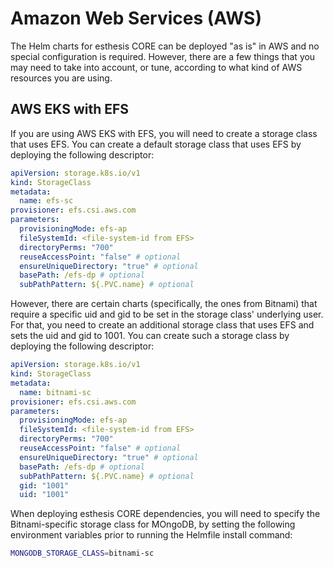 # Amazon Web Services (AWS)
The Helm charts for esthesis CORE can be deployed "as is" in AWS and no special configuration is
required. However, there are a few things that you may need to take into account, or tune, according
to what kind of AWS resources you are using.

## AWS EKS with EFS
If you are using AWS EKS with EFS, you will need to create a storage class that uses EFS. You can
create a default storage class that uses EFS by deploying the following descriptor:

```yaml
apiVersion: storage.k8s.io/v1
kind: StorageClass
metadata:
  name: efs-sc
provisioner: efs.csi.aws.com
parameters:
  provisioningMode: efs-ap
  fileSystemId: <file-system-id from EFS>
  directoryPerms: "700"
  reuseAccessPoint: "false" # optional
  ensureUniqueDirectory: "true" # optional
  basePath: /efs-dp # optional
  subPathPattern: ${.PVC.name} # optional
```

However, there are certain charts (specifically, the ones from Bitnami) that require a specific
uid and gid to be set in the storage class' underlying user. For that, you need to create an additional
storage class that uses EFS and sets the uid and gid to 1001. You can create such a storage class
by deploying the following descriptor:

```yaml
apiVersion: storage.k8s.io/v1
kind: StorageClass
metadata:
  name: bitnami-sc
provisioner: efs.csi.aws.com
parameters:
  provisioningMode: efs-ap
  fileSystemId: <file-system-id from EFS>
  directoryPerms: "700"
  reuseAccessPoint: "false" # optional
  ensureUniqueDirectory: "true" # optional
  basePath: /efs-dp # optional
  subPathPattern: ${.PVC.name} # optional
  gid: "1001"
  uid: "1001"
```

When deploying esthesis CORE dependencies, you will need to specify the Bitnami-specific storage class
for MOngoDB, by setting the following environment variables prior to running the Helmfile install command:

```bash
MONGODB_STORAGE_CLASS=bitnami-sc
```
